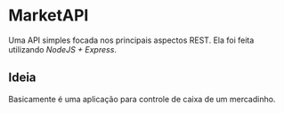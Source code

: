 # MarketAPI
Uma API simples focada nos principais aspectos REST. Ela foi feita utilizando *NodeJS + Express*. <br>

## Ideia
Basicamente é uma aplicação para controle de caixa de um mercadinho.





